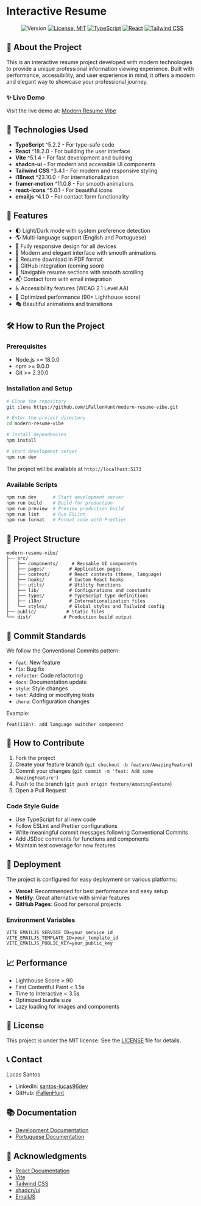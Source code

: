 # Interactive Resume

<div align="center">

![Version](https://img.shields.io/badge/version-0.2.0-blue.svg?cacheSeconds=2592000)
[![License: MIT](https://img.shields.io/badge/License-MIT-yellow.svg)](#)
[![TypeScript](https://img.shields.io/badge/TypeScript-007ACC?logo=typescript&logoColor=white)](https://www.typescriptlang.org/)
[![React](https://img.shields.io/badge/React-20232A?logo=react&logoColor=61DAFB)](https://reactjs.org/)
[![Tailwind CSS](https://img.shields.io/badge/Tailwind_CSS-38B2AC?logo=tailwind-css&logoColor=white)](https://tailwindcss.com/)

</div>

## 🌟 About the Project

This is an interactive resume project developed with modern technologies to provide a unique professional information viewing experience. Built with performance, accessibility, and user experience in mind, it offers a modern and elegant way to showcase your professional journey.

### ✨ Live Demo
Visit the live demo at: [Modern Resume Vibe](https://modern-resume-vibe.vercel.app)

## 🚀 Technologies Used

- **TypeScript** ^5.2.2 - For type-safe code
- **React** ^18.2.0 - For building the user interface
- **Vite** ^5.1.4 - For fast development and building
- **shadcn-ui** - For modern and accessible UI components
- **Tailwind CSS** ^3.4.1 - For modern and responsive styling
- **i18next** ^23.10.0 - For internationalization
- **framer-motion** ^11.0.8 - For smooth animations
- **react-icons** ^5.0.1 - For beautiful icons
- **emailjs** ^4.1.0 - For contact form functionality

## 🎯 Features

- 🌓 Light/Dark mode with system preference detection
- 🌎 Multi-language support (English and Portuguese)
- 📱 Fully responsive design for all devices
- 🎨 Modern and elegant interface with smooth animations
- 📄 Resume download in PDF format
- 🔗 GitHub integration (coming soon)
- 💼 Navigable resume sections with smooth scrolling
- 📬 Contact form with email integration
- ♿ Accessibility features (WCAG 2.1 Level AA)
- 🚀 Optimized performance (90+ Lighthouse score)
- 🎭 Beautiful animations and transitions

## 🛠️ How to Run the Project

### Prerequisites

- Node.js >= 18.0.0
- npm >= 9.0.0
- Git >= 2.30.0

### Installation and Setup

```bash
# Clone the repository
git clone https://github.com/iFallenHunt/modern-resume-vibe.git

# Enter the project directory
cd modern-resume-vibe

# Install dependencies
npm install

# Start development server
npm run dev
```

The project will be available at `http://localhost:5173`

### Available Scripts

```bash
npm run dev      # Start development server
npm run build    # Build for production
npm run preview  # Preview production build
npm run lint     # Run ESLint
npm run format   # Format code with Prettier
```

## 📁 Project Structure

```
modern-resume-vibe/
├── src/
│   ├── components/     # Reusable UI components
│   ├── pages/         # Application pages
│   ├── context/       # React contexts (theme, language)
│   ├── hooks/         # Custom React hooks
│   ├── utils/         # Utility functions
│   ├── lib/           # Configurations and constants
│   ├── types/         # TypeScript type definitions
│   ├── i18n/          # Internationalization files
│   └── styles/        # Global styles and Tailwind config
├── public/           # Static files
└── dist/            # Production build output
```

## 📝 Commit Standards

We follow the Conventional Commits pattern:

- `feat`: New feature
- `fix`: Bug fix
- `refactor`: Code refactoring
- `docs`: Documentation update
- `style`: Style changes
- `test`: Adding or modifying tests
- `chore`: Configuration changes

Example:
```
feat(i18n): add language switcher component
```

## 🤝 How to Contribute

1. Fork the project
2. Create your feature branch (`git checkout -b feature/AmazingFeature`)
3. Commit your changes (`git commit -m 'feat: Add some AmazingFeature'`)
4. Push to the branch (`git push origin feature/AmazingFeature`)
5. Open a Pull Request

### Code Style Guide

- Use TypeScript for all new code
- Follow ESLint and Prettier configurations
- Write meaningful commit messages following Conventional Commits
- Add JSDoc comments for functions and components
- Maintain test coverage for new features

## 🚀 Deployment

The project is configured for easy deployment on various platforms:

- **Vercel**: Recommended for best performance and easy setup
- **Netlify**: Great alternative with similar features
- **GitHub Pages**: Good for personal projects

### Environment Variables

```env
VITE_EMAILJS_SERVICE_ID=your_service_id
VITE_EMAILJS_TEMPLATE_ID=your_template_id
VITE_EMAILJS_PUBLIC_KEY=your_public_key
```

## 📈 Performance

- Lighthouse Score > 90
- First Contentful Paint < 1.5s
- Time to Interactive < 3.5s
- Optimized bundle size
- Lazy loading for images and components

## 📄 License

This project is under the MIT license. See the [LICENSE](LICENSE) file for details.

## 📞 Contact

Lucas Santos
- LinkedIn: [santos-lucas96dev](https://www.linkedin.com/in/santos-lucas96dev/)
- GitHub: [iFallenHunt](https://github.com/iFallenHunt)

## 📚 Documentation

- [Development Documentation](DEVELOPMENT.md)
- [Portuguese Documentation](README-PTBR.md)

## 🙏 Acknowledgments

- [React Documentation](https://react.dev)
- [Vite](https://vitejs.dev)
- [Tailwind CSS](https://tailwindcss.com)
- [shadcn/ui](https://ui.shadcn.com)
- [EmailJS](https://www.emailjs.com)
